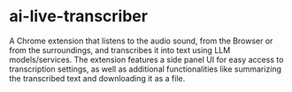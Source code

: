 # ai-live-transcriber
A Chrome extension that listens to the audio sound, from the Browser or from the surroundings, and transcribes it into text using LLM models/services. The extension features a side panel UI for easy access to transcription settings, as well as additional functionalities like summarizing the transcribed text and downloading it as a file.
